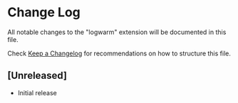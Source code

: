# Change Log
All notable changes to the "logwarm" extension will be documented in this file.

Check [Keep a Changelog](http://keepachangelog.com/) for recommendations on how to structure this file.

## [Unreleased]
- Initial release